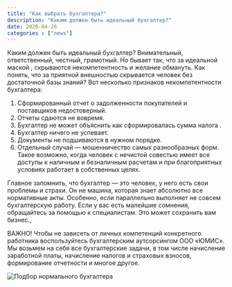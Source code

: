 ```yaml
---
title: "Как выбрать бухгалтера?"
description: "Каким должен быть идеальный бухгалтер?"
date: 2020-04-26
categories : ["news"]
---
```


Каким должен быть идеальный бухгалтер?  Внимательный, ответственный,
честный, грамотный. Но бывает так, что  за идеальной маской , скрываются
некомпетентность и желание обмануть. Как понять, что за приятной
внешностью скрывается человек без достаточной базы знаний?
Вот несколько признаков некомпетентности бухгалтера:

1. Сформированный отчет о задолженности покупателей и поставщиков недостоверный.
2. Отчеты сдаются не вовремя.
3. Бухгалтер не может объяснить как сформировалась  сумма налога .
4. Бухгалтер ничего не успевает.
5. Документы не подшиваются в нужном порядке.
6. Отдельный случай — мошенничество самых разнообразных форм. Такое
возможно, когда человек с нечистой совестью имеет все доступы к наличным
и безналичным расчетам и при благоприятных условиях работает в
собственных целях.

Главное запомнить, что бухгалтер — это человек, у него есть свои
проблемы и страхи. Он не машина, которая знает абсолютно все нормативные
акты. Особенно, если параллельно выполняет не совсем бухгалтерскую
работу. Если у вас есть малейшие сомнения, обращайтесь за помощью к
специалистам. Это может сохранить вам бизнес.,

ВАЖНО! Чтобы не зависеть от личных компетенций конкретного работника
воспользуйтесь бухгалтерским аутсорсингом ООО «ЮМИС». Мы возьмем на себя
все бухгалтерские задачи, в том числе начисление заработной платы,
начисление налогов и страховых взносов, формирование отчетности и многое
другое.

![Подбор нормального бухгалтера](/img/idealbuhg.jpg)
